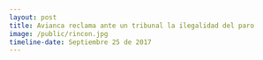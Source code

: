 ```yaml
---
layout: post
title: Avianca reclama ante un tribunal la ilegalidad del paro
image: /public/rincon.jpg
timeline-date: Septiembre 25 de 2017
---
```

